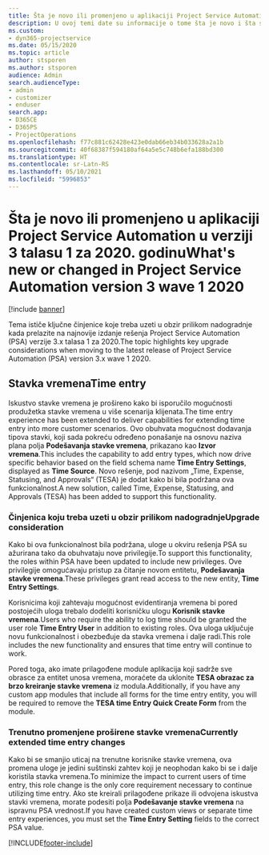 ```yaml
---
title: Šta je novo ili promenjeno u aplikaciji Project Service Automation u verziji 3.x talasu 1 za 2020. godinu
description: U ovoj temi date su informacije o tome šta je novo i šta se promenilo u rešenju Project Service Automation u verziji 3 talasu 1 za 2020.
ms.custom:
- dyn365-projectservice
ms.date: 05/15/2020
ms.topic: article
author: stsporen
ms.author: stsporen
audience: Admin
search.audienceType:
- admin
- customizer
- enduser
search.app:
- D365CE
- D365PS
- ProjectOperations
ms.openlocfilehash: f77c881c62428e423e0dab66eb34b033628a2a1b
ms.sourcegitcommit: 40f68387f594180af64a5e5c748b6efa188bd300
ms.translationtype: HT
ms.contentlocale: sr-Latn-RS
ms.lasthandoff: 05/10/2021
ms.locfileid: "5996853"
---
```

# <a name="whats-new-or-changed-in-project-service-automation-version-3-wave-1-2020"></a><span data-ttu-id="86290-103">Šta je novo ili promenjeno u aplikaciji Project Service Automation u verziji 3 talasu 1 za 2020. godinu</span><span class="sxs-lookup"><span data-stu-id="86290-103">What's new or changed in Project Service Automation version 3 wave 1 2020</span></span>

[!include [banner](../includes/psa-now-project-operations.md)]

<span data-ttu-id="86290-104">Tema ističe ključne činjenice koje treba uzeti u obzir prilikom nadogradnje kada prelazite na najnovije izdanje rešenja Project Service Automation (PSA) verzije 3.x talasa 1 za 2020.</span><span class="sxs-lookup"><span data-stu-id="86290-104">The topic highlights key upgrade considerations when moving to the latest release of Project Service Automation (PSA) version 3.x wave 1 2020.</span></span>

## <a name="time-entry"></a><span data-ttu-id="86290-105">Stavka vremena</span><span class="sxs-lookup"><span data-stu-id="86290-105">Time entry</span></span>
<span data-ttu-id="86290-106">Iskustvo stavke vremena je prošireno kako bi isporučilo mogućnosti produžetka stavke vremena u više scenarija klijenata.</span><span class="sxs-lookup"><span data-stu-id="86290-106">The time entry experience has been extended to deliver capabilities for extending time entry into more customer scenarios.</span></span> <span data-ttu-id="86290-107">Ovo obuhvata mogućnost dodavanja tipova stavki, koji sada pokreću određeno ponašanje na osnovu naziva plana polja **Podešavanja stavke vremena**, prikazano kao **Izvor vremena**.</span><span class="sxs-lookup"><span data-stu-id="86290-107">This includes the capability to add entry types, which now drive specific behavior based on the field schema name **Time Entry Settings**, displayed as **Time Source**.</span></span> <span data-ttu-id="86290-108">Novo rešenje, pod nazivom „Time, Expense, Statusing, and Approvals“ (TESA) je dodat kako bi bila podržana ova funkcionalnost.</span><span class="sxs-lookup"><span data-stu-id="86290-108">A new solution, called Time, Expense, Statusing, and Approvals (TESA) has been added to support this functionality.</span></span>

### <a name="upgrade-consideration"></a><span data-ttu-id="86290-109">Činjenica koju treba uzeti u obzir prilikom nadogradnje</span><span class="sxs-lookup"><span data-stu-id="86290-109">Upgrade consideration</span></span>
<span data-ttu-id="86290-110">Kako bi ova funkcionalnost bila podržana, uloge u okviru rešenja PSA su ažurirana tako da obuhvataju nove privilegije.</span><span class="sxs-lookup"><span data-stu-id="86290-110">To support this functionality, the roles within PSA have been updated to include new privileges.</span></span> <span data-ttu-id="86290-111">Ove privilegije omogućavaju pristup za čitanje novom entitetu, **Podešavanja stavke vremena**.</span><span class="sxs-lookup"><span data-stu-id="86290-111">These privileges grant read access to the new entity, **Time Entry Settings**.</span></span>

<span data-ttu-id="86290-112">Korisnicima koji zahtevaju mogućnost evidentiranja vremena bi pored postojećih uloga trebalo dodeliti korisničku ulogu **Korisnik stavke vremena**.</span><span class="sxs-lookup"><span data-stu-id="86290-112">Users who require the ability to log time should be granted the user role **Time Entry User** in addition to existing roles.</span></span> <span data-ttu-id="86290-113">Ova uloga uključuje novu funkcionalnost i obezbeđuje da stavka vremena i dalje radi.</span><span class="sxs-lookup"><span data-stu-id="86290-113">This role includes the new functionality and ensures that time entry will continue to work.</span></span>

<span data-ttu-id="86290-114">Pored toga, ako imate prilagođene module aplikacija koji sadrže sve obrasce za entitet unosa vremena, moraćete da uklonite **TESA obrazac za brzo kreiranje stavke vremena** iz modula.</span><span class="sxs-lookup"><span data-stu-id="86290-114">Additionally, if you have any custom app modules that include all forms for the time entry entity, you will be required to remove the **TESA time Entry Quick Create Form** from the module.</span></span>

### <a name="currently-extended-time-entry-changes"></a><span data-ttu-id="86290-115">Trenutno promenjene proširene stavke vremena</span><span class="sxs-lookup"><span data-stu-id="86290-115">Currently extended time entry changes</span></span>
<span data-ttu-id="86290-116">Kako bi se smanjio uticaj na trenutne korisnike stavke vremena, ova promena uloge je jedini suštinski zahtev koji je neophodan kako bi se i dalje koristila stavka vremena.</span><span class="sxs-lookup"><span data-stu-id="86290-116">To minimize the impact to current users of time entry, this role change is the only core requirement necessary to continue utilizing time entry.</span></span> <span data-ttu-id="86290-117">Ako ste kreirali prilagođene prikaze ili odvojena iskustva stavki vremena, morate podesiti polja **Podešavanje stavke vremena** na ispravnu PSA vrednost.</span><span class="sxs-lookup"><span data-stu-id="86290-117">If you have created custom views or separate time entry experiences, you must set the **Time Entry Setting** fields to the correct PSA value.</span></span>


[!INCLUDE[footer-include](../includes/footer-banner.md)]
